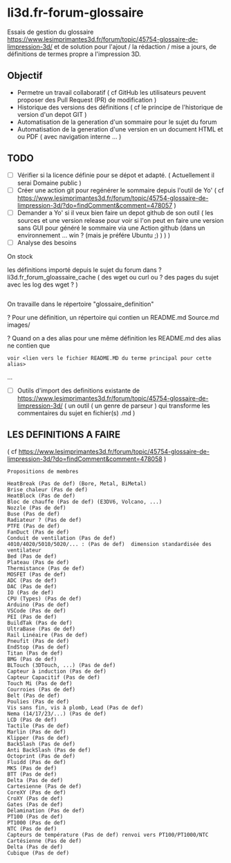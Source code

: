 # li3d.fr-forum-glossaire

Essais de gestion du glossaire https://www.lesimprimantes3d.fr/forum/topic/45754-glossaire-de-limpression-3d/ et de solution pour l'ajout / la rédaction / mise a jours, de définitions de termes propre a l'impression 3D.

## Objectif 
* Permetre un travail collaboratif  ( cf GitHub les utilisateurs peuvent proposer des Pull Request (PR) de modification )
* Historique des versions des définitions ( cf le principe de l'historique de version d'un depot GIT )
* Automatisation de la generation d'un sommaire pour le sujet du forum
* Automatisation de la generation d'une version en un document HTML et ou PDF ( avec navigation interne ... )

## TODO
* [ ] Vérifier si la licence définie pour se dépot et adapté. ( Actuellement il serai Domaine public )
* [ ] Créer une action git pour regénérer le sommaire depuis l'outil de Yo' ( cf https://www.lesimprimantes3d.fr/forum/topic/45754-glossaire-de-limpression-3d/?do=findComment&comment=478057 ) 
* [ ] Demander a Yo' si il veux bien faire un depot github de son outil ( les sources et une version release pour voir si l'on peut en faire une version sans GUI pour généré le sommaire via une Action github (dans un environnement ... win ? (mais je préfére Ubuntu ;) ) ) )
* [ ] Analyse des besoins

On stock 

les définitions importé depuis le sujet du forum dans ? li3d.fr_forum_gloassaire_cache ( des wget ou curl ou ? des pages du sujet avec les log des wget ? ) 
~~~

~~~


On travaille dans le répertoire "glossaire_definition"

? Pour une définition, un répertoire qui contien un README.md Source.md images/

? Quand on a des alias pour une même définition les README.md des alias ne contien que 
~~~
voir <lien vers le fichier README.MD du terme principal pour cette alias>
~~~

...

* [ ] Outils d'import des definitions existante de https://www.lesimprimantes3d.fr/forum/topic/45754-glossaire-de-limpression-3d/ ( un outil ( un genre de parseur ) qui transforme les commentaires du sujet en fichier(s) .md )




## LES DEFINITIONS A FAIRE
( cf https://www.lesimprimantes3d.fr/forum/topic/45754-glossaire-de-limpression-3d/?do=findComment&comment=478058 )
~~~
Propositions de membres

HeatBreak (Pas de def) (Bore, Metal, BiMetal)
Brise chaleur (Pas de def)
HeatBlock (Pas de def)
Bloc de chauffe (Pas de def) (E3DV6, Volcano, ...)
Nozzle (Pas de def)
Buse (Pas de def)
Radiateur ? (Pas de def)
PTFE (Pas de def)
FanDuct (Pas de def)
Conduit de ventilation (Pas de def)
4010/4020/5010/5020/... : (Pas de def)  dimension standardisée des ventilateur
Bed (Pas de def)
Plateau (Pas de def)
Thermistance (Pas de def)
MOSFET (Pas de def)
ADC (Pas de def)
DAC (Pas de def)
IO (Pas de def)
CPU (Types) (Pas de def)
Arduino (Pas de def)
VSCode (Pas de def)
PEI (Pas de def)
BuildTak (Pas de def)
UltraBase (Pas de def)
Rail Linéaire (Pas de def)
Pneufit (Pas de def)
EndStop (Pas de def)
Titan (Pas de def)
BMG (Pas de def)
BLTouch (3DTouch, ...) (Pas de def)
Capteur à induction (Pas de def)
Capteur Capacitif (Pas de def)
Touch Mi (Pas de def)
Courroies (Pas de def)
Belt (Pas de def)
Poulies (Pas de def)
Vis sans fin, vis à plomb, Lead (Pas de def)
Nema (14/17/23/...) (Pas de def)
LCD (Pas de def)
Tactile (Pas de def)
Marlin (Pas de def)
Klipper (Pas de def)
BackSlash (Pas de def)
Anti BackSlash (Pas de def)
Octoprint (Pas de def)
Fluidd (Pas de def)
MKS (Pas de def)
BTT (Pas de def)
Delta (Pas de def)
Cartesienne (Pas de def)
CoreXY (Pas de def)
CroXY (Pas de def)
Gates (Pas de def)
Délamination (Pas de def)
PT100 (Pas de def)
PT1000 (Pas de def)
NTC (Pas de def)
Capteurs de température (Pas de def) renvoi vers PT100/PT1000/NTC
Cartésienne (Pas de def)
Delta (Pas de def)
Cubique (Pas de def)
~~~
